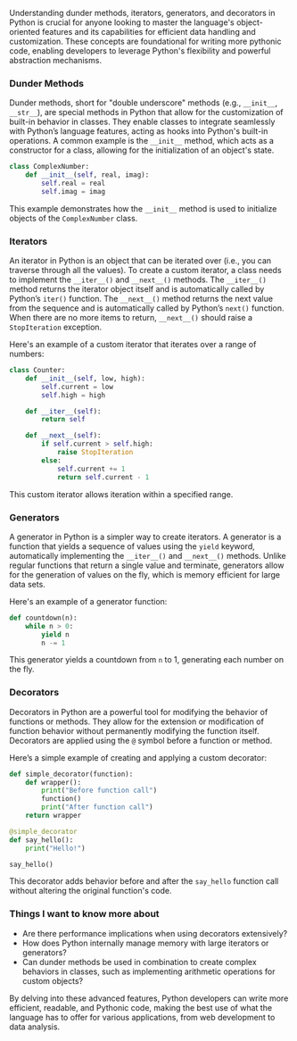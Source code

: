Understanding dunder methods, iterators, generators, and decorators in Python is crucial for anyone looking to master the language's object-oriented features and its capabilities for efficient data handling and customization. These concepts are foundational for writing more pythonic code, enabling developers to leverage Python's flexibility and powerful abstraction mechanisms.

### Dunder Methods

Dunder methods, short for "double underscore" methods (e.g., `__init__`, `__str__`), are special methods in Python that allow for the customization of built-in behavior in classes. They enable classes to integrate seamlessly with Python’s language features, acting as hooks into Python's built-in operations. A common example is the `__init__` method, which acts as a constructor for a class, allowing for the initialization of an object's state.

```python
class ComplexNumber:
    def __init__(self, real, imag):
        self.real = real
        self.imag = imag
```

This example demonstrates how the `__init__` method is used to initialize objects of the `ComplexNumber` class.

### Iterators

An iterator in Python is an object that can be iterated over (i.e., you can traverse through all the values). To create a custom iterator, a class needs to implement the `__iter__()` and `__next__()` methods. The `__iter__()` method returns the iterator object itself and is automatically called by Python’s `iter()` function. The `__next__()` method returns the next value from the sequence and is automatically called by Python’s `next()` function. When there are no more items to return, `__next__()` should raise a `StopIteration` exception.

Here's an example of a custom iterator that iterates over a range of numbers:

```python
class Counter:
    def __init__(self, low, high):
        self.current = low
        self.high = high

    def __iter__(self):
        return self

    def __next__(self):
        if self.current > self.high:
            raise StopIteration
        else:
            self.current += 1
            return self.current - 1
```

This custom iterator allows iteration within a specified range.

### Generators

A generator in Python is a simpler way to create iterators. A generator is a function that yields a sequence of values using the `yield` keyword, automatically implementing the `__iter__()` and `__next__()` methods. Unlike regular functions that return a single value and terminate, generators allow for the generation of values on the fly, which is memory efficient for large data sets.

Here's an example of a generator function:

```python
def countdown(n):
    while n > 0:
        yield n
        n -= 1
```

This generator yields a countdown from `n` to 1, generating each number on the fly.

### Decorators

Decorators in Python are a powerful tool for modifying the behavior of functions or methods. They allow for the extension or modification of function behavior without permanently modifying the function itself. Decorators are applied using the `@` symbol before a function or method.

Here’s a simple example of creating and applying a custom decorator:

```python
def simple_decorator(function):
    def wrapper():
        print("Before function call")
        function()
        print("After function call")
    return wrapper

@simple_decorator
def say_hello():
    print("Hello!")

say_hello()
```

This decorator adds behavior before and after the `say_hello` function call without altering the original function's code.

### Things I want to know more about

- Are there performance implications when using decorators extensively?
- How does Python internally manage memory with large iterators or generators?
- Can dunder methods be used in combination to create complex behaviors in classes, such as implementing arithmetic operations for custom objects?

By delving into these advanced features, Python developers can write more efficient, readable, and Pythonic code, making the best use of what the language has to offer for various applications, from web development to data analysis.
